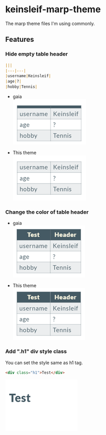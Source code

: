 # keinsleif-marp-theme

The marp theme files I'm using commonly.

## Features

### Hide empty table header

```markdown
|||
|---|---|
|username|Keinsleif|
|age|?|
|hobby|Tennis|
```

- gaia  
![table_header_hide_gaia](screenshots/table-header1-gaia.png)

- This theme  
![table_header_hide_keinsleif](screenshots/table-header1-keinsleif.png)

### Change the color of table header

- gaia  
![table_header_color_gaia](screenshots/table-header2-gaia.png)

- This theme  
![table_header_color_keinsleif](screenshots/table-header2-keinsleif.png)

### Add ".h1" div style class

You can set the style same as h1 tag.

```markdown
<div class="h1">Test</div>
```

![div_h1_class](screenshots/div-h1-class.png)
